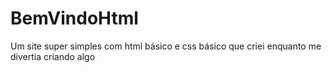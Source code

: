 # BemVindoHtml
Um site super simples com html básico e css básico que criei enquanto me divertia criando algo
